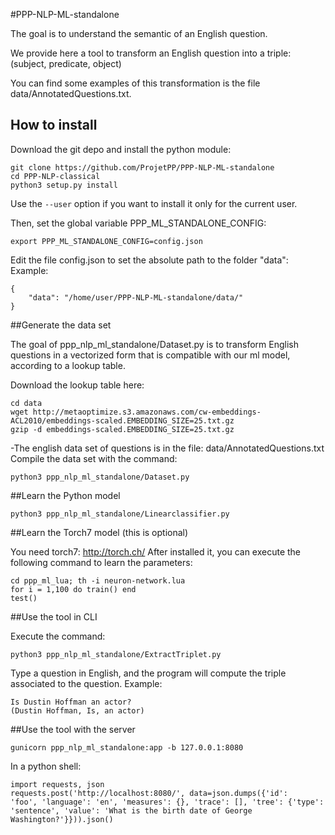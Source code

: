 


#PPP-NLP-ML-standalone

The goal is to understand the semantic of an English question.

We provide here a tool to transform an English question into a triple:
(subject, predicate, object)

You can find some examples of this transformation is the file data/AnnotatedQuestions.txt.

## How to install

Download the git depo and install the python module:

```
git clone https://github.com/ProjetPP/PPP-NLP-ML-standalone
cd PPP-NLP-classical
python3 setup.py install
```

Use the `--user` option if you want to install it only for the current user.


Then, set the global variable PPP_ML_STANDALONE_CONFIG:

    export PPP_ML_STANDALONE_CONFIG=config.json
    
Edit the file config.json to set the absolute path to the folder "data": 
Example:

    {
        "data": "/home/user/PPP-NLP-ML-standalone/data/"
    }


##Generate the data set

The goal of ppp_nlp_ml_standalone/Dataset.py is to transform English questions in a vectorized form that is compatible
with our ml model, according to a lookup table.

Download the lookup table here:

    cd data
    wget http://metaoptimize.s3.amazonaws.com/cw-embeddings-ACL2010/embeddings-scaled.EMBEDDING_SIZE=25.txt.gz
    gzip -d embeddings-scaled.EMBEDDING_SIZE=25.txt.gz

-The english data set of questions is in the file: data/AnnotatedQuestions.txt
Compile the data set with the command:

    python3 ppp_nlp_ml_standalone/Dataset.py

##Learn the Python model

    python3 ppp_nlp_ml_standalone/Linearclassifier.py

##Learn the Torch7 model (this is optional)

You need torch7: http://torch.ch/
After installed it, you can execute the following command to learn the parameters:

    cd ppp_ml_lua; th -i neuron-network.lua
    for i = 1,100 do train() end
    test()


##Use the tool in CLI

Execute the command:

    python3 ppp_nlp_ml_standalone/ExtractTriplet.py

Type a question in English, and the program will compute the triple associated to the question.
Example:

    Is Dustin Hoffman an actor?
    (Dustin Hoffman, Is, an actor)

##Use the tool with the server

    gunicorn ppp_nlp_ml_standalone:app -b 127.0.0.1:8080

In a python shell:

    import requests, json
    requests.post('http://localhost:8080/', data=json.dumps({'id':
    'foo', 'language': 'en', 'measures': {}, 'trace': [], 'tree': {'type':
    'sentence', 'value': 'What is the birth date of George Washington?'}})).json()


